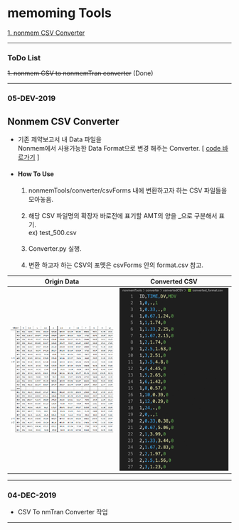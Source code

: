 # memoming Tools

[1. nonmem CSV Converter](#nonmem-csv-converter)

----
### ToDo List

~~1. nonmem CSV to nonmemTran converter~~ (Done)

----
### 05-DEV-2019
## Nonmem CSV Converter
* 기존 제약보고서 내 Data 파일을 <br>
  Nonmem에서 사용가능한 Data Format으로 변경 해주는 Converter.  [ [code 바로가기](nonmemTools/converter) ]
* #### How To Use
  1. nonmemTools/converter/csvForms 내에 변환하고자 하는 CSV 파일들을 모아놓음.<br><br>
  2. 해당 CSV 파일명의 확장자 바로전에 표기할 AMT의 양을 _으로 구분해서 표기.<br> ex) test_500.csv<br><br>
  3. Converter.py 실행.<br><br>
  4. 변환 하고자 하는 CSV의 포멧은 csvForms 안의 format.csv 참고.

<table>
<thead>
  <tr>
  <th align="center"> Origin Data </th>
  <th align="center"> Converted CSV </th>
  </tr>
</thead>
<tbody>
    <tr>
        <td align="center">
        <img src="pic/nonmemTools/converter/origin.png" width="400px"/>
        </td>
        <td align="center">
        <img src="pic/nonmemTools/converter/converted.png" width="400px"/>
        </td>
    </tr>
  </tbody>
</table>

----
### 04-DEC-2019
* CSV To nmTran Converter 작업
----